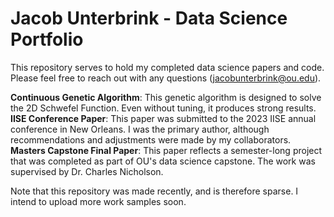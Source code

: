 # Jacob Unterbrink - Data Science Portfolio
This repository serves to hold my completed data science papers and code. Please feel free to reach out with any questions (jacobunterbrink@ou.edu).

**Continuous Genetic Algorithm**: This genetic algorithm is designed to solve the 2D Schwefel Function. Even without tuning, it produces strong results.
**IISE Conference Paper**: This paper was submitted to the 2023 IISE annual conference in New Orleans. I was the primary author, although recommendations and adjustments were made by my collaborators. <br>
**Masters Capstone Final Paper**: This paper reflects a semester-long project that was completed as part of OU's data science capstone. The work was supervised by Dr. Charles Nicholson. <br>

Note that this repository was made recently, and is therefore sparse. I intend to upload more work samples soon.

